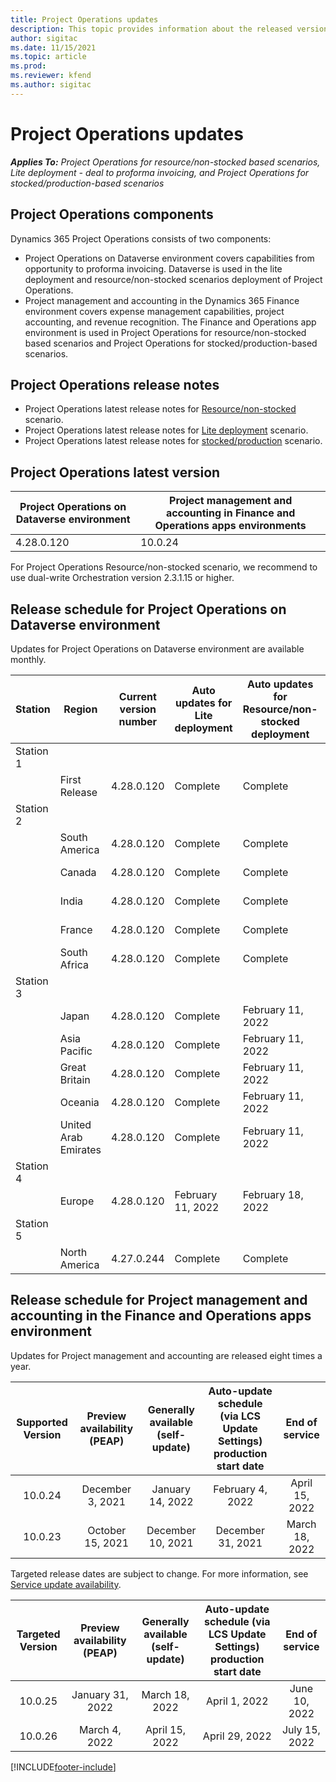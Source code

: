 ```yaml
---
title: Project Operations updates
description: This topic provides information about the released versions of Dynamics 365 Project Operations.
author: sigitac
ms.date: 11/15/2021
ms.topic: article
ms.prod:
ms.reviewer: kfend 
ms.author: sigitac
---
```


# Project Operations updates

_**Applies To:** Project Operations for resource/non-stocked based scenarios, Lite deployment - deal to proforma invoicing, and Project Operations for stocked/production-based scenarios_



## Project Operations components

Dynamics 365 Project Operations consists of two components:

- Project Operations on Dataverse environment covers capabilities from opportunity to proforma invoicing. Dataverse is used in the lite deployment and resource/non-stocked scenarios deployment of Project Operations.
- Project management and accounting in the Dynamics 365 Finance environment covers expense management capabilities, project accounting, and revenue recognition. The Finance and Operations app environment is used in Project Operations for resource/non-stocked based scenarios and Project Operations for stocked/production-based scenarios.

## Project Operations release notes
- Project Operations latest release notes for [Resource/non-stocked](whats-new-feb-2022-resource-based.md) scenario.
- Project Operations latest release notes for [Lite deployment](../pro/whats-new/whats-new-feb-2022-lite.md) scenario.
- Project Operations latest release notes for [stocked/production](../prod-pma/whats-new/whats-new-oct-2021-stocked.md) scenario.

## Project Operations latest version

| Project Operations on Dataverse environment | Project management and accounting in Finance and Operations apps environments | 
| --- | --- |
| 4.28.0.120 | 10.0.24 |

For Project Operations Resource/non-stocked scenario, we recommend to use dual-write Orchestration version 2.3.1.15 or higher.

## Release schedule for Project Operations on Dataverse environment

Updates for Project Operations on Dataverse environment are available monthly. 

| Station | Region | Current version number | Auto updates for Lite deployment | Auto updates for Resource/non-stocked deployment | Next version number | Next version generally available |
|-----------|-----------------------|-----------------|--------------------|---------------------|---------------------|---------------------|
| Station 1 |   &nbsp;              |    &nbsp;       | &nbsp;             |      &nbsp;         |      &nbsp;         |      &nbsp;         |
|   &nbsp;  | First Release         |  4.28.0.120     | Complete           | Complete            | TBD                 | March 4, 2022       |
| Station 2 |   &nbsp;              |    &nbsp;       | &nbsp;             |      &nbsp;         |      &nbsp;         |      &nbsp;         |
|   &nbsp;  | South America         |  4.28.0.120     | Complete           | Complete            | TBD                 | March 4, 2022       |
|   &nbsp;  | Canada                |  4.28.0.120     | Complete           | Complete            | TBD                 | March 4, 2022       |
|   &nbsp;  | India                 |  4.28.0.120     | Complete           | Complete            | TBD                 | March 4, 2022       |
|   &nbsp;  | France                |  4.28.0.120     | Complete           | Complete            | TBD                 | March 4, 2022       |
|   &nbsp;  | South Africa          |  4.28.0.120     | Complete           | Complete            | TBD                 | March 4, 2022       |
| Station 3 |      &nbsp;           |     &nbsp;      |     &nbsp;         |      &nbsp;         |      &nbsp;         |      &nbsp;         |
|   &nbsp;  | Japan                 |  4.28.0.120     | Complete           | February 11, 2022   | TBD                 | March 11, 2022      |
|   &nbsp;  | Asia Pacific          |  4.28.0.120     | Complete           | February 11, 2022   | TBD                 | March 11, 2022      |
|   &nbsp;  | Great Britain         |  4.28.0.120     | Complete           | February 11, 2022   | TBD                 | March 11, 2022      |
|   &nbsp;  | Oceania               |  4.28.0.120     | Complete           | February 11, 2022   | TBD                 | March 11, 2022      |
|   &nbsp;  | United Arab Emirates  |  4.28.0.120     | Complete           | February 11, 2022   | TBD                 | March 11, 2022      |
| Station 4 |     &nbsp;            |     &nbsp;      |     &nbsp;         |      &nbsp;         |      &nbsp;         |      &nbsp;         |
|   &nbsp;  | Europe                |  4.28.0.120     | February 11, 2022  | February 18, 2022   | TBD                 | March 18, 2022      |
| Station 5 |     &nbsp;            |     &nbsp;      |     &nbsp;         |      &nbsp;         |      &nbsp;         |      &nbsp;         |
|   &nbsp;  | North America         |  4.27.0.244     | Complete           | Complete            | 4.28.0.120          | February 11, 2022   |

## Release schedule for Project management and accounting in the Finance and Operations apps environment

Updates for Project management and accounting are released eight times a year.

|Supported Version| Preview availability (PEAP) | Generally available (self-update) | Auto-update schedule (via LCS Update Settings) production start date |   End of service   |
|:---------------:|:---------------------------:|:---------------------------------:|:--------------------------------------------------------------------:|:------------------:|
|     10.0.24     |      December 3, 2021       |        January 14, 2022           |                          February 4, 2022                            | April 15, 2022     |
|     10.0.23     |      October 15, 2021       |        December 10, 2021          |                          December 31, 2021                           | March 18, 2022     |

Targeted release dates are subject to change. For more information, see [Service update availability](/dynamics365/fin-ops-core/fin-ops/get-started/public-preview-releases?toc=%2fdynamics365%2ffinance%2ftoc.json).

|Targeted Version | Preview availability (PEAP) | Generally available (self-update) | Auto-update schedule (via LCS Update Settings) production start date |   End of service   |
|:---------------:|:---------------------------:|:---------------------------------:|:--------------------------------------------------------------------:|:------------------:|
|     10.0.25     |      January 31, 2022       |        March 18, 2022             |                          April 1, 2022                               | June 10, 2022      |
|     10.0.26     |      March 4, 2022          |        April 15, 2022             |                          April 29, 2022                              | July 15, 2022      |
[!INCLUDE[footer-include](../includes/footer-banner.md)]
